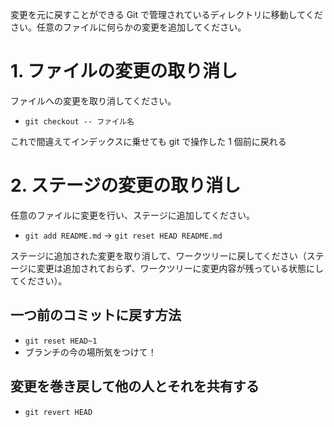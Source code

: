 変更を元に戻すことができる
Git で管理されているディレクトリに移動してください。任意のファイルに何らかの変更を追加してください。

# 1. ファイルの変更の取り消し

ファイルへの変更を取り消してください。

- `git checkout -- ファイル名`

これで間違えてインデックスに乗せても git で操作した 1 個前に戻れる

# 2. ステージの変更の取り消し

任意のファイルに変更を行い、ステージに追加してください。

- `git add README.md` → `git reset HEAD README.md`

ステージに追加された変更を取り消して、ワークツリーに戻してください（ステージに変更は追加されておらず、ワークツリーに変更内容が残っている状態にしてください）。

## 一つ前のコミットに戻す方法

- `git reset HEAD~1`
- ブランチの今の場所気をつけて！

## 変更を巻き戻して他の人とそれを共有する

- `git revert HEAD`
